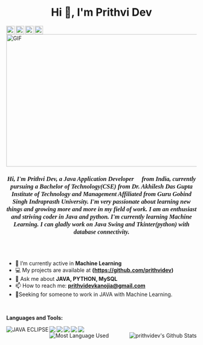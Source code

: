<h1 align="center">Hi 👋, I'm Prithvi Dev</h1>

  <a href="https://twitter.com/PrithviDev6">
    <img align="left" alt="Prithvi Dev | Twitter" width="22px" src="https://cdn.jsdelivr.net/npm/simple-icons@v3/icons/twitter.svg" />
  </a>
  <a href="https://www.linkedin.com/in/prithvi-d-8139b4131/">
    <img align="left" alt="Prithvi's LinkedIN" width="22px" src="https://cdn.jsdelivr.net/npm/simple-icons@v3/icons/linkedin.svg" />
  </a>
  <a href="https://medium.com/@prithvidevkanojia1">
    <img align="left" alt="Prithvi's Medium" width="22px" src="https://cdn.jsdelivr.net/npm/simple-icons@v3/icons/medium.svg" />
  </a>
  <a href="https://www.instagram.com/prithvi__dev/?hl=en">
    <img align="left" alt="Prithvi's Instagram" width="22px" src="https://cdn.jsdelivr.net/npm/simple-icons@v3/icons/instagram.svg" />
  </a>

<img align="center" height="350" width="600" alt="GIF" src="https://stormotion.io/blog/content/images/2018/12/developer.gif" />

<h3 align="center" style="font-family: Times New Roman;"><b><i>Hi, I'm Prithvi Dev, a Java Application Developer 🚀 from India, currently pursuing a Bachelor of Technology(CSE) from Dr. Akhilesh Das Gupta Institute of Technology and Management Affiliated from Guru Gobind Singh Indraprasth University. I'm very passionate about learning new things and growing more and more in my field of work. I am an enthusiast and striving coder in Java and python. I'm currently learning Machine Learning. I can gladly work on Java Swing and Tkinter(python) with database connectivity.</h3></i></b>

<br />
<br />

- 🔭 I’m currently active in **Machine Learning**
- 💻 My projects are available at **(https://github.com/prithvidev)**
- 💬 Ask me about **JAVA, PYTHON, MySQL**
- 📫 How to reach me: **prithvidevkanojia@gmail.com**
- 👨‍Seeking for someone to work in JAVA with Machine Learning.

<br /> 

**Languages and Tools:**  

<img align="left" alt="JAVA ECLIPSE" src="https://img.icons8.com/office/40/000000/java-eclipse.png"/>
<img align="left" src="https://img.icons8.com/color/48/000000/java-coffee-cup-logo.png"/>
<img align="left" src="https://img.icons8.com/color/48/000000/python.png"/>
<img align="left" src="https://img.icons8.com/windows/40/000000/netbeans.png"/>
<img align="left" src="https://img.icons8.com/ios-filled/50/000000/mysql-logo.png"/>
<img src="https://img.icons8.com/color/48/000000/pycharm.png"/>
<br />
<img align="left" alt="Most Language Used" src="https://github-readme-stats.vercel.app/api/top-langs/?username=prithvidev">
<img align="right" alt="prithvidev's Github Stats" src="https://github-readme-stats.vercel.app/api?username=prithvidev&show_icons=true&theme=onedark">
